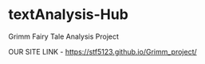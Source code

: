 # textAnalysis-Hub
Grimm Fairy Tale Analysis Project

OUR SITE LINK - https://stf5123.github.io/Grimm_project/
